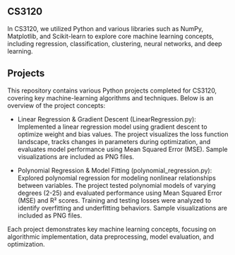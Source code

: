 ## **CS3120**

In CS3120, we utilized Python and various libraries such as NumPy, Matplotlib, and Scikit-learn to explore core machine learning concepts, including regression, classification, clustering, neural networks, and deep learning.

## **Projects**

This repository contains various Python projects completed for CS3120, covering key machine-learning algorithms and techniques. Below is an overview of the project concepts:

- Linear Regression & Gradient Descent (LinearRegression.py):  
Implemented a linear regression model using gradient descent to optimize weight and bias values. The project visualizes the loss function landscape, tracks changes in parameters during optimization, and evaluates model performance using Mean Squared Error (MSE). Sample visualizations are included as PNG files.

- Polynomial Regression & Model Fitting (polynomial_regression.py):  
Explored polynomial regression for modeling nonlinear relationships between variables. The project tested polynomial models of varying degrees (2-25) and evaluated performance using Mean Squared Error (MSE) and R² scores. Training and testing losses were analyzed to identify overfitting and underfitting behaviors. Sample visualizations are included as PNG files.

Each project demonstrates key machine learning concepts, focusing on algorithmic implementation, data preprocessing, model evaluation, and optimization.
